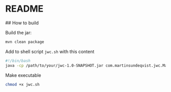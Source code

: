 # README

## How to build
<!---
TODO: Wrap all of the below in a setup script that works on UNIX systems
-->
Build the jar:
```sh
mvn clean package
```

Add to shell script `jwc.sh` with this content
```sh
#!/bin/bash
java -cp /path/to/your/jwc-1.0-SNAPSHOT.jar com.martinsundeqvist.jwc.Main "$@"
```

Make executable
```sh
chmod +x jwc.sh
```